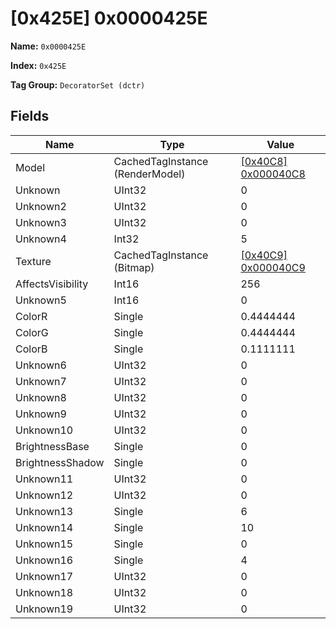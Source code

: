 # [0x425E] 0x0000425E

**Name:** ```0x0000425E```

**Index:** ```0x425E```

**Tag Group:** ```DecoratorSet (dctr)```

## Fields

Name	| Type	| Value
---	|---	|---	|
Model	|CachedTagInstance (RenderModel)	|[[0x40C8] 0x000040C8](../RenderModel/40C8.md)
Unknown	|UInt32	|0
Unknown2	|UInt32	|0
Unknown3	|UInt32	|0
Unknown4	|Int32	|5
Texture	|CachedTagInstance (Bitmap)	|[[0x40C9] 0x000040C9](../Bitmap/40C9.md)
AffectsVisibility	|Int16	|256
Unknown5	|Int16	|0
ColorR	|Single	|0.4444444
ColorG	|Single	|0.4444444
ColorB	|Single	|0.1111111
Unknown6	|UInt32	|0
Unknown7	|UInt32	|0
Unknown8	|UInt32	|0
Unknown9	|UInt32	|0
Unknown10	|UInt32	|0
BrightnessBase	|Single	|0
BrightnessShadow	|Single	|0
Unknown11	|UInt32	|0
Unknown12	|UInt32	|0
Unknown13	|Single	|6
Unknown14	|Single	|10
Unknown15	|Single	|0
Unknown16	|Single	|4
Unknown17	|UInt32	|0
Unknown18	|UInt32	|0
Unknown19	|UInt32	|0


